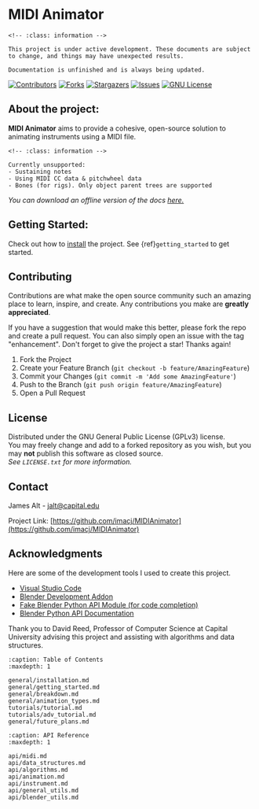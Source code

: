[contributors-shield]: https://img.shields.io/github/contributors/imacj/MIDIAnimator.svg?style=flat
[contributors-url]: https://github.com/imacj/MIDIAnimator/graphs/contributors
[forks-shield]: https://img.shields.io/github/forks/imacj/MIDIAnimator.svg?style=flat
[forks-url]: https://github.com/imacj/MIDIAnimator/network/members
[stars-shield]: https://img.shields.io/github/stars/imacj/MIDIAnimator.svg?style=flat
[stars-url]: https://github.com/imacj/MIDIAnimator/stargazers
[issues-shield]: https://img.shields.io/github/issues/imacj/MIDIAnimator.svg?style=flat
[issues-url]: https://github.com/imacj/MIDIAnimator/issues
[license-shield]: https://img.shields.io/github/license/imacj/MIDIAnimator.svg?style=flat
[license-url]: https://github.com/imacj/MIDIAnimator/blob/master/LICENSE.txt
[product-screenshot]: images/screenshot.png

# MIDI Animator

```{admonition} Note
<!-- :class: information -->

This project is under active development. These documents are subject to change, and things may have unexpected results. 

Documentation is unfinished and is always being updated.
```

[![Contributors][contributors-shield]][contributors-url]
[![Forks][forks-shield]][forks-url]
[![Stargazers][stars-shield]][stars-url]
[![Issues][issues-shield]][issues-url]
[![GNU License][license-shield]][license-url]

## About the project:
**MIDI Animator** aims to provide a cohesive, open-source solution to animating instruments using a MIDI file.

```{admonition} Note
<!-- :class: information -->

Currently unsupported:
- Sustaining notes
- Using MIDI CC data & pitchwheel data
- Bones (for rigs). Only object parent trees are supported

```

*You can download an offline version of the docs [here.](https://midianimatordocs.readthedocs.io/_/downloads/en/latest/pdf/)*

## Getting Started:

Check out how to [install](general/installation.md) the project. See {ref}`getting_started` to get started.

## Contributing

Contributions are what make the open source community such an amazing place to learn, inspire, and create. Any contributions you make are **greatly appreciated**.

If you have a suggestion that would make this better, please fork the repo and create a pull request. You can also simply open an issue with the tag "enhancement".
Don't forget to give the project a star! Thanks again!

1. Fork the Project
2. Create your Feature Branch (`git checkout -b feature/AmazingFeature`)
3. Commit your Changes (`git commit -m 'Add some AmazingFeature'`)
4. Push to the Branch (`git push origin feature/AmazingFeature`)
5. Open a Pull Request

## License

Distributed under the GNU General Public License (GPLv3) license. <br>
You may freely change and add to a forked repository as you wish, but you may **not** publish this software as closed source. <br>
_See `LICENSE.txt` for more information._<br>

## Contact

James Alt - [jalt@capital.edu](mailto:jalt@capital.edu)

Project Link: [https://github.com/imacj/MIDIAnimator](https://github.com/imacj/MIDIAnimator)

## Acknowledgments

Here are some of the development tools I used to create this project.

- [Visual Studio Code](https://code.visualstudio.com)
- [Blender Development Addon](https://marketplace.visualstudio.com/items?itemName=JacquesLucke.blender-development)
- [Fake Blender Python API Module (for code completion)](https://github.com/nutti/fake-bpy-module)
- [Blender Python API Documentation](https://docs.blender.org/api/2.91/)

Thank you to David Reed, Professor of Computer Science at Capital University advising this project and assisting with algorithms and data structures.

<!-- ## Table of Contents -->

```{toctree}
:caption: Table of Contents
:maxdepth: 1

general/installation.md
general/getting_started.md
general/breakdown.md
general/animation_types.md
tutorials/tutorial.md
tutorials/adv_tutorial.md
general/future_plans.md
```

```{toctree}
:caption: API Reference
:maxdepth: 1

api/midi.md
api/data_structures.md
api/algorithms.md
api/animation.md
api/instrument.md
api/general_utils.md
api/blender_utils.md

```